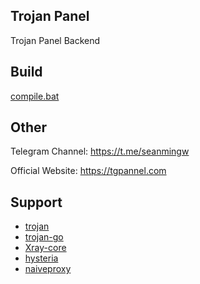 ## Trojan Panel

Trojan Panel Backend

## Build

[compile.bat](./compile.bat)

## Other

Telegram Channel: https://t.me/seanmingw

Official Website: https://tgpannel.com

## Support

- [trojan](https://github.com/trojan-gfw/trojan)
- [trojan-go](https://github.com/p4gefau1t/trojan-go)
- [Xray-core](https://github.com/XTLS/Xray-core)
- [hysteria](https://github.com/HyNetwork/hysteria)
- [naiveproxy](https://github.com/klzgrad/naiveproxy)
